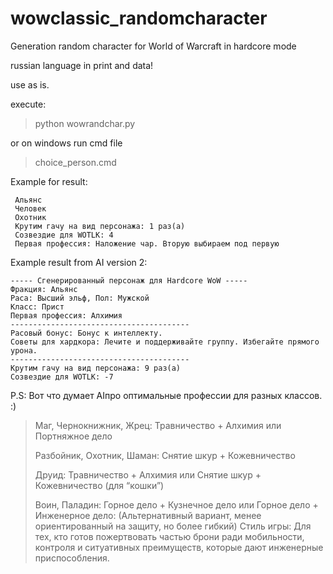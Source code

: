 # wowclassic_randomcharacter
Generation random character for World of Warcraft in hardcore mode

russian language in print and data!

use as is.

execute:
>python wowrandchar.py

or on windows run cmd file
>choice_person.cmd


Example for result:
```
 Альянс
 Человек
 Охотник
 Крутим гачу на вид персонажа: 1 раз(а)
 Созвездие для WOTLK: 4
 Первая профессия: Наложение чар. Вторую выбираем под первую
```

Example result from AI version 2:
```
----- Сгенерированный персонаж для Hardcore WoW -----
Фракция: Альянс
Раса: Высший эльф, Пол: Мужской
Класс: Прист
Первая профессия: Алхимия
----------------------------------------
Расовый бонус: Бонус к интеллекту.
Советы для хардкора: Лечите и поддерживайте группу. Избегайте прямого урона.
----------------------------------------
Крутим гачу на вид персонажа: 9 раз(а)
Созвездие для WOTLK: -7
```

P.S: Вот что думает AIпро оптимальные профессии для разных классов. :)
>Маг, Чернокнижник, Жрец: Травничество + Алхимия или Портняжное дело
>
>Разбойник, Охотник, Шаман: Снятие шкур + Кожевничество
>
>Друид: Травничество + Алхимия или Снятие шкур + Кожевничество (для “кошки”)
>
>Воин, Паладин: Горное дело + Кузнечное дело или Горное дело + Инженерное дело: (Альтернативный вариант, менее ориентированный на защиту, но более гибкий) Стиль игры: Для тех, кто готов пожертвовать частью брони ради мобильности, контроля и ситуативных преимуществ, которые дают инженерные приспособления.

